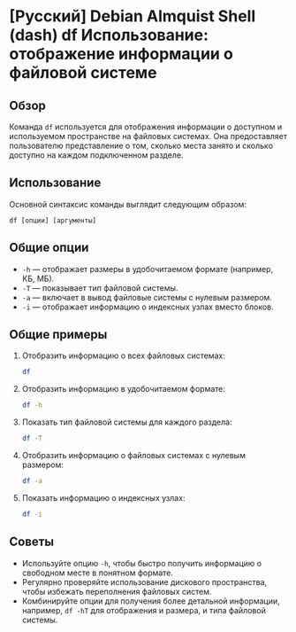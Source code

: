 # [Русский] Debian Almquist Shell (dash) df Использование: отображение информации о файловой системе

## Обзор
Команда `df` используется для отображения информации о доступном и используемом пространстве на файловых системах. Она предоставляет пользователю представление о том, сколько места занято и сколько доступно на каждом подключенном разделе.

## Использование
Основной синтаксис команды выглядит следующим образом:
```
df [опции] [аргументы]
```

## Общие опции
- `-h` — отображает размеры в удобочитаемом формате (например, КБ, МБ).
- `-T` — показывает тип файловой системы.
- `-a` — включает в вывод файловые системы с нулевым размером.
- `-i` — отображает информацию о индексных узлах вместо блоков.

## Общие примеры
1. Отобразить информацию о всех файловых системах:
   ```sh
   df
   ```

2. Отобразить информацию в удобочитаемом формате:
   ```sh
   df -h
   ```

3. Показать тип файловой системы для каждого раздела:
   ```sh
   df -T
   ```

4. Отобразить информацию о файловых системах с нулевым размером:
   ```sh
   df -a
   ```

5. Показать информацию о индексных узлах:
   ```sh
   df -i
   ```

## Советы
- Используйте опцию `-h`, чтобы быстро получить информацию о свободном месте в понятном формате.
- Регулярно проверяйте использование дискового пространства, чтобы избежать переполнения файловых систем.
- Комбинируйте опции для получения более детальной информации, например, `df -hT` для отображения и размера, и типа файловой системы.